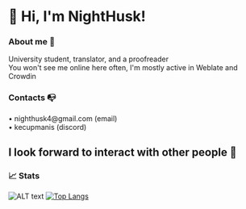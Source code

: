 <h1>👋 Hi, I'm NightHusk!</h1>
<h3>About me 👥</h3>
University student, translator, and a proofreader
<br>You won't see me online here often, I'm mostly active in Weblate and Crowdin</br>
<h3>Contacts 📭</h3>
• nighthusk4@gmail.com (email)
<br>• kecupmanis (discord)</br>
<h2>I look forward to interact with other people 💙</h2>

<h3>📈 Stats</h3>
           
![ALT text](https://github-readme-stats.vercel.app/api?username=nnikyuu&show_icons=true&theme=gruvbox) [![Top Langs](https://github-readme-stats.vercel.app/api/top-langs/?username=nnikyuu&theme=gruvbox)](https://github.com/anuraghazra/github-readme-stats)

